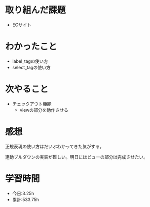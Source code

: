 # 取り組んだ課題
- ECサイト
# わかったこと
- label_tagの使い方
- select_tagの使い方
# 次やること
- チェックアウト機能
  - viewの部分を動作させる
# 感想
正規表現の使い方はだいぶわかってきた気がする。

連動プルダウンの実装が難しい。明日にはビューの部分は完成させたい。
# 学習時間
- 今日:3.25h
- 累計:533.75h